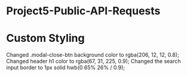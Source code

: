 # Project5-Public-API-Requests

# Custom Styling

Changed .modal-close-btn background color to rgba(206, 12, 12, 0.8);
Changed header h1 color to rgba(67, 31, 225, 0.9);
Changed the search input border to 1px solid hwb(0 65% 26% / 0.9);

